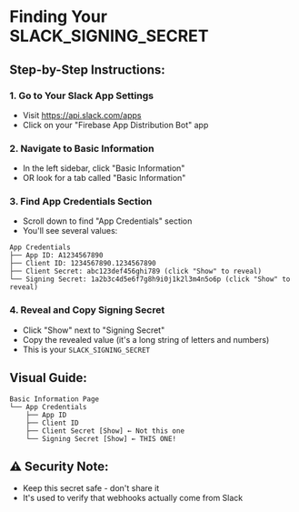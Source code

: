 # Finding Your SLACK_SIGNING_SECRET

## Step-by-Step Instructions:

### 1. Go to Your Slack App Settings
- Visit https://api.slack.com/apps
- Click on your "Firebase App Distribution Bot" app

### 2. Navigate to Basic Information
- In the left sidebar, click "Basic Information"
- OR look for a tab called "Basic Information"

### 3. Find App Credentials Section
- Scroll down to find "App Credentials" section
- You'll see several values:

```
App Credentials
├── App ID: A1234567890
├── Client ID: 1234567890.1234567890
├── Client Secret: abc123def456ghi789 (click "Show" to reveal)
└── Signing Secret: 1a2b3c4d5e6f7g8h9i0j1k2l3m4n5o6p (click "Show" to reveal)
```

### 4. Reveal and Copy Signing Secret
- Click "Show" next to "Signing Secret"
- Copy the revealed value (it's a long string of letters and numbers)
- This is your `SLACK_SIGNING_SECRET`

## Visual Guide:
```
Basic Information Page
└── App Credentials
    ├── App ID
    ├── Client ID  
    ├── Client Secret [Show] ← Not this one
    └── Signing Secret [Show] ← THIS ONE! 
```

## ⚠️ Security Note:
- Keep this secret safe - don't share it
- It's used to verify that webhooks actually come from Slack
